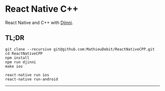 # React Native C++

React Native and C++ with [Djinni](https://github.com/dropbox/djinni).

## TL;DR

```
git clone --recursive git@github.com:MathieuDebit/ReactNativeCPP.git
cd ReactNativeCPP
npm install
npm run djinni
make ios

react-native run ios
react-native run-android
```

---
